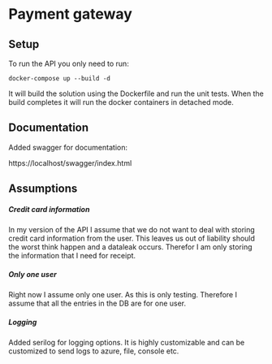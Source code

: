 # Payment gateway

## Setup
To run the API you only need to run:

`docker-compose up --build -d`

It will build the solution using the Dockerfile and run the unit tests. 
When the build completes it will run the docker containers in detached mode.

## Documentation
Added swagger for documentation:

https://localhost/swagger/index.html

## Assumptions
##### Credit card information
In my version of the API I assume that we do not want to deal with storing
credit card information from the user. This leaves us out of liability should
the worst think happen and a dataleak occurs. Therefor I am only storing the
information that I need for receipt.

##### Only one user
Right now I assume only one user. As this is only testing. Therefore
I assume that all the entries in the DB are for one user.

##### Logging
Added serilog for logging options. It is highly customizable and can
be customized to send logs to azure, file, console etc.